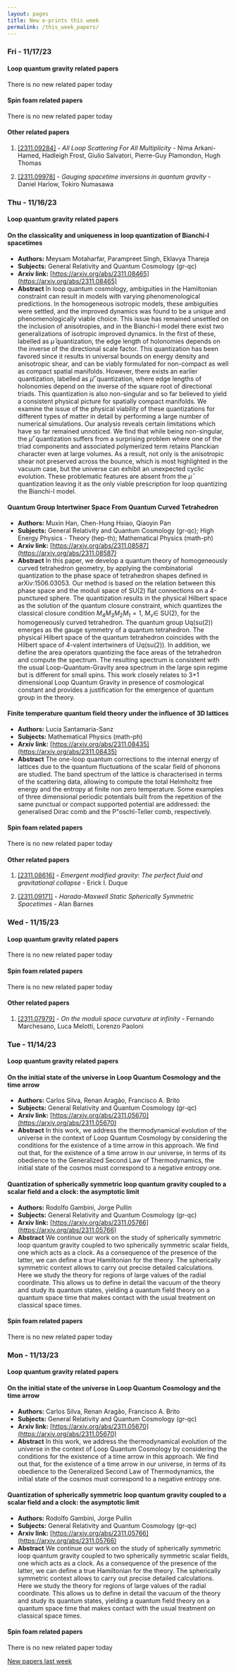 ```yaml
---
layout: pages
title: New e-prints this week
permalink: /this_week_papers/
---
```




### Fri - 11/17/23

#### Loop quantum gravity related papers

There is no new related paper today 

#### Spin foam related papers

There is no new related paper today 



#### Other related papers

1. [[2311.09284]](https://arxiv.org/abs/2311.09284) - *All Loop Scattering For All Multiplicity* - Nima Arkani-Hamed, Hadleigh Frost, Giulio Salvatori, Pierre-Guy Plamondon, Hugh Thomas

1. [[2311.09978]](https://arxiv.org/abs/2311.09978) - *Gauging spacetime inversions in quantum gravity* - Daniel Harlow, Tokiro Numasawa



### Thu - 11/16/23

#### Loop quantum gravity related papers

#### **On the classicality and uniqueness in loop quantization of Bianchi-I  spacetimes**
 - **Authors:** Meysam Motaharfar, Parampreet Singh, Eklavya Thareja
 - **Subjects:** General Relativity and Quantum Cosmology (gr-qc)
 - **Arxiv link:** [https://arxiv.org/abs/2311.08465](https://arxiv.org/abs/2311.08465)
 - **Abstract**
 In loop quantum cosmology, ambiguities in the Hamiltonian constraint can result in models with varying phenomenological predictions. In the homogeneous isotropic models, these ambiguities were settled, and the improved dynamics was found to be a unique and phenomenologically viable choice. This issue has remained unsettled on the inclusion of anisotropies, and in the Bianchi-I model there exist two generalizations of isotropic improved dynamics. In the first of these, labelled as $\bar \mu$ quantization, the edge length of holonomies depends on the inverse of the directional scale factor. This quantization has been favored since it results in universal bounds on energy density and anisotropic shear, and can be viably formulated for non-compact as well as compact spatial manifolds. However, there exists an earlier quantization, labelled as $\bar \mu'$ quantization, where edge lengths of holonomies depend on the inverse of the square root of directional triads. This quantization is also non-singular and so far believed to yield a consistent physical picture for spatially compact manifolds. We examine the issue of the physical viability of these quantizations for different types of matter in detail by performing a large number of numerical simulations. Our analysis reveals certain limitations which have so far remained unnoticed. We find that while being non-singular, the $\bar \mu'$ quantization suffers from a surprising problem where one of the triad components and associated polymerized term retains Planckian character even at large volumes. As a result, not only is the anisotropic shear not preserved across the bounce, which is most highlighted in the vacuum case, but the universe can exhibit an unexpected cyclic evolution. These problematic features are absent from the $\bar \mu$ quantization leaving it as the only viable prescription for loop quantizing the Bianchi-I model. 

#### **Quantum Group Intertwiner Space From Quantum Curved Tetrahedron**
 - **Authors:** Muxin Han, Chen-Hung Hsiao, Qiaoyin Pan
 - **Subjects:** General Relativity and Quantum Cosmology (gr-qc); High Energy Physics - Theory (hep-th); Mathematical Physics (math-ph)
 - **Arxiv link:** [https://arxiv.org/abs/2311.08587](https://arxiv.org/abs/2311.08587)
 - **Abstract**
 In this paper, we develop a quantum theory of homogeneously curved tetrahedron geometry, by applying the combinatorial quantization to the phase space of tetrahedron shapes defined in arXiv:1506.03053. Our method is based on the relation between this phase space and the moduli space of SU(2) flat connections on a 4-punctured sphere. The quantization results in the physical Hilbert space as the solution of the quantum closure constraint, which quantizes the classical closure condition $M_4M_3M_2M_1=1$, $M_\nu\in$ SU(2), for the homogeneously curved tetrahedron. The quantum group Uq(su(2)) emerges as the gauge symmetry of a quantum tetrahedron. The physical Hilbert space of the quantum tetrahedron coincides with the Hilbert space of 4-valent intertwiners of Uq(su(2)). In addition, we define the area operators quantizing the face areas of the tetrahedron and compute the spectrum. The resulting spectrum is consistent with the usual Loop-Quantum-Gravity area spectrum in the large spin regime but is different for small spins. This work closely relates to 3+1 dimensional Loop Quantum Gravity in presence of cosmological constant and provides a justification for the emergence of quantum group in the theory. 

#### **Finite temperature quantum field theory under the influence of 3D  lattices**
 - **Authors:** Lucia Santamaria-Sanz
 - **Subjects:** Mathematical Physics (math-ph)
 - **Arxiv link:** [https://arxiv.org/abs/2311.08435](https://arxiv.org/abs/2311.08435)
 - **Abstract**
 The one-loop quantum corrections to the internal energy of lattices due to the quantum fluctuations of the scalar field of phonons are studied. The band spectrum of the lattice is characterised in terms of the scattering data, allowing to compute the total Helmholtz free energy and the entropy at finite non zero temperature. Some examples of three dimensional periodic potentials built from the repetition of the same punctual or compact supported potential are addressed: the generalised Dirac comb and the P\"oschl-Teller comb, respectively. 

#### Spin foam related papers

There is no new related paper today 



#### Other related papers

1. [[2311.08616]](https://arxiv.org/abs/2311.08616) - *Emergent modified gravity: The perfect fluid and gravitational collapse* - Erick I. Duque

1. [[2311.09171]](https://arxiv.org/abs/2311.09171) - *Harada-Maxwell Static Spherically Symmetric Spacetimes* - Alan Barnes



### Wed - 11/15/23

#### Loop quantum gravity related papers

There is no new related paper today 

#### Spin foam related papers

There is no new related paper today 



#### Other related papers

1. [[2311.07979]](https://arxiv.org/abs/2311.07979) - *On the moduli space curvature at infinity* - Fernando Marchesano, Luca Melotti, Lorenzo Paoloni



### Tue - 11/14/23

#### Loop quantum gravity related papers

#### **On the initial state of the universe in Loop Quantum Cosmology and the  time arrow**
 - **Authors:** Carlos Silva, Renan Aragão, Francisco A. Brito
 - **Subjects:** General Relativity and Quantum Cosmology (gr-qc)
 - **Arxiv link:** [https://arxiv.org/abs/2311.05670](https://arxiv.org/abs/2311.05670)
 - **Abstract**
 In this work, we address the thermodynamical evolution of the universe in the context of Loop Quantum Cosmology by considering the conditions for the existence of a time arrow in this approach. We find out that, for the existence of a time arrow in our universe, in terms of its obedience to the Generalized Second Law of Thermodynamics, the initial state of the cosmos must correspond to a negative entropy one. 

#### **Quantization of spherically symmetric loop quantum gravity coupled to a  scalar field and a clock: the asymptotic limit**
 - **Authors:** Rodolfo Gambini, Jorge Pullin
 - **Subjects:** General Relativity and Quantum Cosmology (gr-qc)
 - **Arxiv link:** [https://arxiv.org/abs/2311.05766](https://arxiv.org/abs/2311.05766)
 - **Abstract**
 We continue our work on the study of spherically symmetric loop quantum gravity coupled to two spherically symmetric scalar fields, one which acts as a clock. As a consequence of the presence of the latter, we can define a true Hamiltonian for the theory. The spherically symmetric context allows to carry out precise detailed calculations. Here we study the theory for regions of large values of the radial coordinate. This allows us to define in detail the vacuum of the theory and study its quantum states, yielding a quantum field theory on a quantum space time that makes contact with the usual treatment on classical space times. 

#### Spin foam related papers

There is no new related paper today 

### Mon - 11/13/23

#### Loop quantum gravity related papers

#### **On the initial state of the universe in Loop Quantum Cosmology and the  time arrow**
 - **Authors:** Carlos Silva, Renan Aragão, Francisco A. Brito
 - **Subjects:** General Relativity and Quantum Cosmology (gr-qc)
 - **Arxiv link:** [https://arxiv.org/abs/2311.05670](https://arxiv.org/abs/2311.05670)
 - **Abstract**
 In this work, we address the thermodynamical evolution of the universe in the context of Loop Quantum Cosmology by considering the conditions for the existence of a time arrow in this approach. We find out that, for the existence of a time arrow in our universe, in terms of its obedience to the Generalized Second Law of Thermodynamics, the initial state of the cosmos must correspond to a negative entropy one. 

#### **Quantization of spherically symmetric loop quantum gravity coupled to a  scalar field and a clock: the asymptotic limit**
 - **Authors:** Rodolfo Gambini, Jorge Pullin
 - **Subjects:** General Relativity and Quantum Cosmology (gr-qc)
 - **Arxiv link:** [https://arxiv.org/abs/2311.05766](https://arxiv.org/abs/2311.05766)
 - **Abstract**
 We continue our work on the study of spherically symmetric loop quantum gravity coupled to two spherically symmetric scalar fields, one which acts as a clock. As a consequence of the presence of the latter, we can define a true Hamiltonian for the theory. The spherically symmetric context allows to carry out precise detailed calculations. Here we study the theory for regions of large values of the radial coordinate. This allows us to define in detail the vacuum of the theory and study its quantum states, yielding a quantum field theory on a quantum space time that makes contact with the usual treatment on classical space times. 

#### Spin foam related papers

There is no new related paper today 




[New papers last week]({{site.url}}/archived/weekly/pre-prints/2023/11/13/archived_weekly_papers.html)